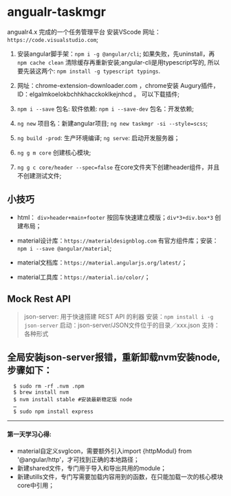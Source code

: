 # angualr-taskmgr

angualr4.x 完成的一个任务管理平台
安装VScode 网址：`https://code.visualstudio.com`;

1. 安装angular脚手架：`npm i -g @angular/cli`; 如果失败，先uninstall，再`npm cache clean` 清除缓存再重新安装;angular-cli是用typescript写的, 所以要先装这两个: `npm install -g typescript typings`.

2. 网址：chrome-extension-downloader.com ，chrome安装 Augury插件，ID：elgalmkoelokbchhkhacckoklkejnhcd 。 可以下载插件;

3. `npm i --save` 包名: 软件依赖: `npm i --save-dev` 包名：开发依赖;
4. `ng new` 项目名：新建angular项目; `ng new taskmgr -si --style=scss`;
5. `ng build -prod`: 生产环境编译; `ng serve`: 启动开发服务器；
6. `ng g m core` 创建核心模块;
7. `ng g c core/header --spec=false` 在core文件夹下创建header组件，并且不创建测试文件;

## 小技巧

-  html： `div>header+main+footer` 按回车快速建立模版；`div*3+div.box*3` 创建布局；

- material设计库：`https://materialdesignblog.com` 有官方组件库；安装：`npm i --save @angular/material`;
- material文档库：`https://material.angularjs.org/latest/`；
- material工具库：`https://material.io/color/`；

## Mock Rest API

> json-server: 用于快速搭建 REST API 的利器
> 安装：`npm install i -g json-server`
> 启动：json-server/JSON文件位于的目录／xxx.json
> 支持：各种形式

## 全局安装json-server报错，重新卸载nvm安装node,步骤如下：

```
  $ sudo rm -rf .nvm .npm
  $ brew install nvm
  $ nvm install stable #安装最新稳定版 node
  …
  $ sudo npm install express
```

----------

#### **第一天学习心得:**

- material自定义svgIcon，需要额外引入import {httpModul} from '@angular/http'，才可找到正确的本地路径；
- 新建shared文件，专门用于导入和导出共用的module；
- 新建utills文件，专门写需要加载内容用到的函数，在只能加载一次的核心模块core中引用；
